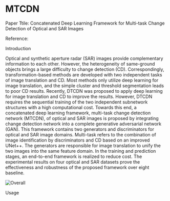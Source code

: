 # MTCDN
Paper Ttile: Concatenated Deep Learning Framework for Multi-task Change Detection of Optical and SAR Images

Reference: 

Introduction

Optical and synthetic aperture radar (SAR) images provide complementary information to each other. However, the heterogeneity of same-ground objects brings a large difficulty to change detection (CD). Correspondingly, transformation-based methods are developed with two independent tasks of image translation and CD. Most methods only utilize deep learning for image translation, and the simple cluster and threshold segmentation leads to poor CD results. Recently, DTCDN was proposed to apply deep learning for image translation and CD to improve the results. However, DTCDN requires the sequential training of the two independent subnetwork structures with a high computational cost. Towards this end, a concatenated deep learning framework, multi-task change detection network (MTCDN), of optical and SAR images is proposed by integrating change detection network into a complete generative adversarial network (GAN). This framework contains two generators and discriminators for optical and SAR image domains. Multi-task refers to the combination of image identification by discriminators and CD based on an improved UNet++. The generators are responsible for image translation to unify the two images into the same feature domain. In the training and prediction stages, an end-to-end framework is realized to reduce cost. The experimental results on four optical and SAR datasets prove the effectiveness and robustness of the proposed framework over eight baseline.

![Overall](https://github.com/lixinghua5540/MTCDN/assets/75232301/302aa7b1-e70b-46f5-8036-e4e574eaa8e9)

Usage
